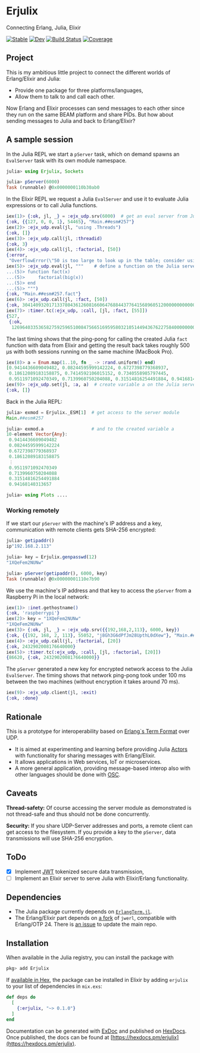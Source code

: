 # Erjulix

Connecting Erlang, Julia, Elixir

[![Stable](https://img.shields.io/badge/docs-stable-blue.svg)](https://pbayer.github.io/erjulix/stable)
[![Dev](https://img.shields.io/badge/docs-dev-blue.svg)](https://pbayer.github.io/erjulix/dev)
[![Build Status](https://github.com/pbayer/erjulix/workflows/CI/badge.svg)](https://github.com/pbayer/erjulix/actions)
[![Coverage](https://codecov.io/gh/pbayer/erjulix/branch/master/graph/badge.svg)](https://codecov.io/gh/pbayer/erjulix)

## Project

This is my ambitious little project to connect the different worlds of Erlang/Elixir and Julia:

- Provide one package for three platforms/languages,
- Allow them to talk to and call each other.

Now Erlang and Elixir processes can send messages to each other since they run on the same BEAM platform and share PIDs. But how about sending messages to Julia and back to Erlang/Elixir?

## A sample session

In the Julia REPL we start a `pServer` task, which on demand spawns an `EvalServer` task with its own module namespace.

```julia
julia> using Erjulix, Sockets

julia> pServer(6000)
Task (runnable) @0x0000000110b30ab0
```

In the Elixir REPL we request a Julia `EvalServer` and use it to 
evaluate Julia expressions or to call Julia functions.

```elixir
iex(1)> {:ok, jl, _} = :ejx_udp.srv(6000)  # get an eval server from Julia
{:ok, {{127, 0, 0, 1}, 54465}, "Main.##esm#257"}
iex(2)> :ejx_udp.eval(jl, "using .Threads")
{:ok, []}
iex(3)> :ejx_udp.call(jl, :threadid)
{:ok, 3}
iex(4)> :ejx_udp.call(jl, :factorial, [50])
{:error,
 "OverflowError(\"50 is too large to look up in the table; consider using `factorial(big(50))` instead\")"}
iex(5)> :ejx_udp.eval(jl, """    # define a function on the Julia server
...(5)> function fact(x)
...(5)>     factorial(big(x))
...(5)> end
...(5)> """)
{:ok, "Main.##esm#257.fact"}
iex(6)> :ejx_udp.call(jl, :fact, [50])
{:ok, 30414093201713378043612608166064768844377641568960512000000000000}
iex(7)> :timer.tc(:ejx_udp, :call, [jl, :fact, [55]])
{527,
 {:ok,
  12696403353658275925965100847566516959580321051449436762275840000000000000}}
```

The last timing shows that the ping-pong for calling the created Julia `fact` function with data from Elixir and getting the result back takes roughly 500 µs with both sessions running on the same machine (MacBook Pro).

```elixir
iex(8)> a = Enum.map(1..10, fn _ -> :rand.uniform() end)
[0.9414436609049482, 0.08244595999142224, 0.6727398779368937,
 0.18612089183158875, 0.7414592106015152, 0.7340558985797445,
 0.9511971092470349, 0.7139960750204088, 0.31514816254491884, 0.94168140313657]
iex(9)> :ejx_udp.set(jl, :a, a)  # create variable a on the Julia server
{:ok, []}
```

Back in the Julia REPL:

```julia
julia> exmod = Erjulix._ESM[1]  # get access to the server module
Main.##esm#257

julia> exmod.a                  # and to the created variable a
10-element Vector{Any}:
 0.9414436609049482
 0.08244595999142224
 0.6727398779368937
 0.18612089183158875
 ⋮
 0.9511971092470349
 0.7139960750204088
 0.31514816254491884
 0.94168140313657

julia> using Plots ....
```

### Working remotely

If we start our `pServer` with the machine's IP address and a key, communication with remote clients gets SHA-256 encrypted:

```julia
julia> getipaddr()
ip"192.168.2.113"

julia> key = Erjulix.genpasswd(12)
"1XQeFem2NUNw"

julia> pServer(getipaddr(), 6000, key)
Task (runnable) @0x00000001110e7b90
```

We use the machine's IP address and that key to access the `pServer` from a Raspberry Pi in the local network:

```elixir
iex(1)> :inet.gethostname()
{:ok, 'raspberrypi'}
iex(2)> key = "1XQeFem2NUNw"
"1XQeFem2NUNw"
iex(3)> {:ok, jl, _} = :ejx_udp.srv({{192,168,2,113}, 6000, key})
{:ok, {{192, 168, 2, 113}, 55052, "j8Gh3G6dPfJm28UpthL0dXew"}, "Main.##esm#258"}
iex(4)> :ejx_udp.call(jl, :factorial, [20])
{:ok, 2432902008176640000}
iex(5)> :timer.tc(:ejx_udp, :call, [jl, :factorial, [20]])
{86620, {:ok, 2432902008176640000}}
```

The `pServer` generated a new key for encrypted network access to the Julia `EvalServer`. The timing shows that network ping-pong took under 100 ms between the two machines (without encryption it takes around 70 ms).

```elixir
iex(9)> :ejx_udp.client(jl, :exit)
{:ok, :done}
```

## Rationale

This is a prototype for interoperability based on [Erlang`s Term Format](http://erlang.org/doc/apps/erts/erl_ext_dist.html) over UDP. 

- It is aimed at experimenting and learning before providing Julia [Actors](https://github.com/JuliaActors/Actors.jl) with functionality for sharing messages with Erlang/Elixir.
- It allows applications in Web services, IoT or microservices.
- A more general application, providing message-based interop also with other languages should be done with [OSC](http://opensoundcontrol.org).

## Caveats

**Thread-safety:** Of course accessing the server module as demonstrated is not thread-safe and thus should not be done concurrently.

**Security:** If you share UDP-Server addresses and ports, a remote client can get access to the filesystem. If you provide 
a key to the `pServer`, data transmissions will use SHA-256 encryption.

## ToDo

- [x] Implement [JWT](https://jwt.io) tokenized secure data transmission,
- [ ] Implement an Elixir server to serve Julia with Elixir/Erlang functionality.

## Dependencies

- The Julia package currently depends on [`ErlangTerm.jl`](https://github.com/helgee/ErlangTerm.jl).
- The Erlang/Elixir part depends on [a fork](https://github.com/pbayer/jwerl) of `jwerl`, compatible with Erlang/OTP 24. There is [an issue](https://gitlab.com/glejeune/jwerl/-/issues/18) to update the main repo.

## Installation

When available in the Julia registry, you can install the package with

```julia
pkg> add Erjulix
```

If [available in Hex](https://hex.pm/docs/publish), the package can be installed in Elixir by adding `erjulix` to your list of dependencies in `mix.exs`:

```elixir
def deps do
  [
    {:erjulix, "~> 0.1.0"}
  ]
end
```

Documentation can be generated with [ExDoc](https://github.com/elixir-lang/ex_doc)
and published on [HexDocs](https://hexdocs.pm). Once published, the docs can
be found at [https://hexdocs.pm/erjulix](https://hexdocs.pm/erjulix).

